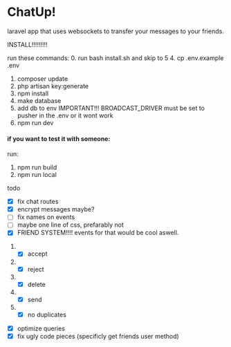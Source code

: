 # ChatUp!

laravel app that uses websockets to transfer your messages to your friends.

INSTALL!!!!!!!!!

run these commands: 0. run bash install.sh and skip to 5 4. cp .env.example .env

1. composer update
2. php artisan key:generate
3. npm install
4. make database
5. add db to env
   IMPORTANT!!! BROADCAST_DRIVER must be set to pusher in the .env or it wont work
6. npm run dev

#### if you want to test it with someone:

run:

1. npm run build
2. npm run local

todo

-   [x] fix chat routes
-   [x] encrypt messages maybe?
-   [ ] fix names on events
-   [ ] maybe one line of css, prefarably not
-   [x] FRIEND SYSTEM!!!! events for that would be cool aswell.

1.  -   [x] accept
2.  -   [x] reject
3.  -   [x] delete
4.  -   [x] send
5.  -   [x] no duplicates

-   [x] optimize queries
-   [x] fix ugly code pieces (specificly get friends user method)
